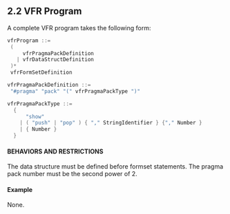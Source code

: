 <!--- @file
  2.2 VFR Program

  Copyright (c) 2007-2017, Intel Corporation. All rights reserved.<BR>

  Redistribution and use in source (original document form) and 'compiled'
  forms (converted to PDF, epub, HTML and other formats) with or without
  modification, are permitted provided that the following conditions are met:

  1) Redistributions of source code (original document form) must retain the
     above copyright notice, this list of conditions and the following
     disclaimer as the first lines of this file unmodified.

  2) Redistributions in compiled form (transformed to other DTDs, converted to
     PDF, epub, HTML and other formats) must reproduce the above copyright
     notice, this list of conditions and the following disclaimer in the
     documentation and/or other materials provided with the distribution.

  THIS DOCUMENTATION IS PROVIDED BY TIANOCORE PROJECT "AS IS" AND ANY EXPRESS OR
  IMPLIED WARRANTIES, INCLUDING, BUT NOT LIMITED TO, THE IMPLIED WARRANTIES OF
  MERCHANTABILITY AND FITNESS FOR A PARTICULAR PURPOSE ARE DISCLAIMED. IN NO
  EVENT SHALL TIANOCORE PROJECT  BE LIABLE FOR ANY DIRECT, INDIRECT, INCIDENTAL,
  SPECIAL, EXEMPLARY, OR CONSEQUENTIAL DAMAGES (INCLUDING, BUT NOT LIMITED TO,
  PROCUREMENT OF SUBSTITUTE GOODS OR SERVICES; LOSS OF USE, DATA, OR PROFITS;
  OR BUSINESS INTERRUPTION) HOWEVER CAUSED AND ON ANY THEORY OF LIABILITY,
  WHETHER IN CONTRACT, STRICT LIABILITY, OR TORT (INCLUDING NEGLIGENCE OR
  OTHERWISE) ARISING IN ANY WAY OUT OF THE USE OF THIS DOCUMENTATION, EVEN IF
  ADVISED OF THE POSSIBILITY OF SUCH DAMAGE.

-->

## 2.2 VFR Program

A complete VFR program takes the following form:

```c
vfrProgram ::=
 (
     vfrPragmaPackDefinition
   | vfrDataStructDefinition
 )*
 vfrFormSetDefinition

vfrPragmaPackDefinition ::=
 "#pragma" "pack" "(" vfrPragmaPackType ")"

vfrPragmaPackType ::=
  {
      "show"
    | ( "push" | "pop" ) { "," StringIdentifier } {"," Number }
    | { Number }
  }
```

#### BEHAVIORS AND RESTRICTIONS

The data structure must be defined before formset statements. The pragma pack
number must be the second power of 2.

#### Example

None.
